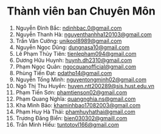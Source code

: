 # Thành viên ban Chuyên Môn 
  1. Nguyễn Đình Bắc: ndinhbac.0@gmail.com	
  2. Nguyễn Thanh Hà: nguyenthanhha120103@gmail.com
  3. Trần Văn Cường: unikool8989@gmail.com
  4. Nguyễn Ngọc Dũng: dungnasa10@gmail.com
  5. Lê Phạm Thủy Tiên: tienlepham094@gmail.com
  6. Dương Hữu Huynh: huynh.dh2310@gmail.com
  7. Phạm Ngọc Quân: ngocquanofficial@gmail.com
  8. Phùng Tiến Đạt: pdathp14@gmail.com
  9. Nguyễn Tống Minh: nguyentongminh02@gmail.com
  10. Ngô Thị Thu Huyền: huyen.ntt200289@sis.hust.edu.vn
  11. Phạm Tiến Sơn: phamtienson02@gmail.com
  12. Phạm Quang Nghĩa: quangnghia.ns@gmail.com
  13. Kha Minh Bảo: khaminhbao17082003@gmail.com
  14. Phạm Huy Hà Thái: phamhuyhathai@gmail.com
  15. Trương Đăng Biển: bien030302@gmaill.com
  16. Trần Minh Hiếu: tuntotovl166@gmail.com
